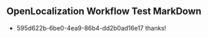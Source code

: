 ## OpenLocalization Workflow Test MarkDown
* 595d622b-6be0-4ea9-86b4-dd2b0ad16e17 thanks!

<!--HONumber=Jul16_HO4-->


